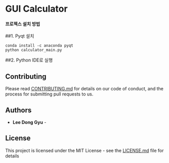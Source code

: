# GUI Calculator


#### 프로젝스 설치 방법


##1. Pyqt 설치
```
conda install -c anaconda pyqt
python calculator_main.py
```
##2. Python IDE로 실행


## Contributing

Please read [CONTRIBUTING.md](https://gist.github.com/PurpleBooth/b24679402957c63ec426) for details on our code of conduct, and the process for submitting pull requests to us.


## Authors

* **Lee Dong Gyu** - 

## License

This project is licensed under the MIT License - see the [LICENSE.md](LICENSE.md) file for details

